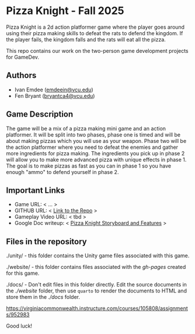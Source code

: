# Pizza Knight - Fall 2025

Pizza Knight is a 2d action platformer game where the player goes around using their pizza making skills to defeat the rats to defend the kingdom. If the player fails, 
the kingdom falls and the rats will eat all the pizza.

This repo contains our work on the two-person game development projects for GameDev.

## Authors

- Ivan Emdee (emdeein@vcu.edu)
- Fen Bryant (bryantca4@vcu.edu)

## Game Description

The game will be a mix of a pizza making mini game and an action platformer. It will be split into two phases, phase one is timed and will be about making pizzas which you will use as your weapon. Phase two will be the
action platformer where you need to defeat the enemies and gather more ingredients for pizza making. The ingredients you pick up in phase 2 will allow you to make more advanced pizza with unique effects in phase 1. The goal is to make pizzas as fast as you can in phase 1 so you have enough "ammo" to defend yourself in phase 2.

## Important Links

- Game URL: < ... >
- GITHUB URL: < [Link to the Repo](https://github.com/IvanEmdee/Pizza-Knight.git) >
- Gameplay Video URL: < tbd >
- Google Doc writeup: < [Pizza Knight Storyboard and Features](https://docs.google.com/document/d/1vsI01QuD9VK1fwvos-tI67rkn_9tqzkglIxqePkIwEk/edit?usp=sharing) >

## Files in the repository

./unity/ - this folder contains the Unity game files associated with this game.

./website/ - this folder contains files associated with the *gh-pages* created for this game.

./docs/ - Don't edit files in this folder directly.  Edit the source documents in the *./website* folder, then use `quarto` to render the documents to HTML and store them in the *./docs* folder.


<https://virginiacommonwealth.instructure.com/courses/105808/assignments/952983>

Good luck!

